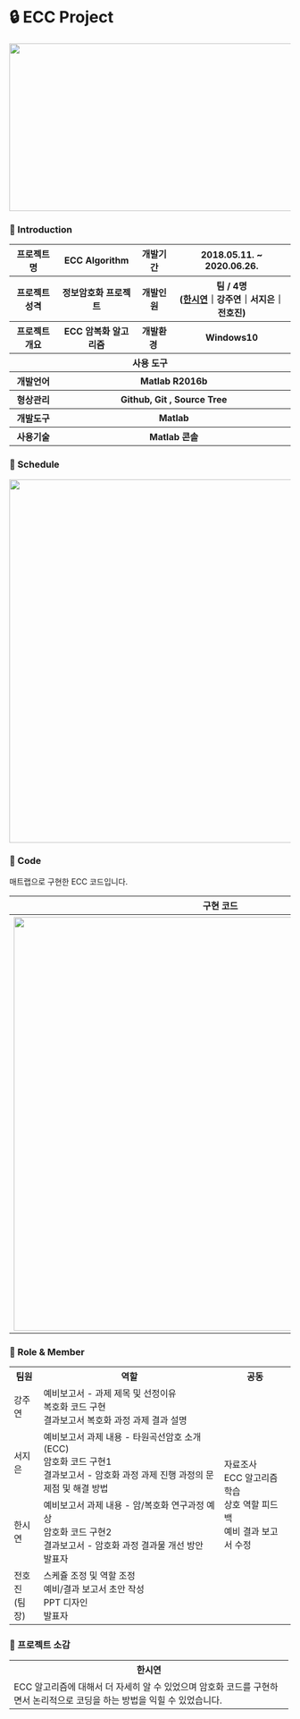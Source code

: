 # :lock: ECC Project

<center><img src="https://user-images.githubusercontent.com/66079830/91664470-73ab9580-eb2a-11ea-9a3b-640fb8d71ff6.png" width="700px" height="300px"></center>
    
### 👋 Introduction
<table>
    <tr>
        <th>프로젝트 명 </th>
        <th>ECC Algorithm</th>
        <th>개발기간</th>
        <th>2018.05.11. ~ 2020.06.26.</th>
    </tr>
    <tr>
        <th>프로젝트 성격</th>
        <th>정보암호화 프로젝트</th>
        <th>개발인원</th>
        <th>팀 / 4명<br>
            (<a href="https://github.com/ithansiyeon" target="_blank">한시연</a>｜강주연｜서지은｜전호진)
        </th>
    </tr>
    <tr>
        <th>프로젝트 개요</th>
        <th>ECC 암복화 알고리즘</th>
        <th>개발환경&nbsp;</th>
        <th>Windows10</th>
    </tr>
    <tr>
        <th colspan="5">사용 도구</th>
    </tr>
    <tr>
        <th>개발언어</th>
        <th colspan="3">Matlab R2016b</th>
    </tr>
    <tr>
        <th>형상관리</th>
        <th colspan="3">Github, Git , Source Tree</th>
    </tr>
    <tr>
        <th>개발도구</th>
        <th colspan="3">Matlab</th>
    </tr>
    <tr>
        <th>사용기술</th>
        <th colspan="3">Matlab 콘솔</th>
    </tr>
</table>

### :calendar: Schedule
<center><img src="https://user-images.githubusercontent.com/66079830/89960517-36b25880-dc7a-11ea-94f8-bd76d2685ddd.png" width="740px" height="650px"></center>


### :key: Code
매트랩으로 구현한 ECC 코드입니다.

<table>
    <tr>
        <th colspan="4">구현 코드</th>
    </tr>
    <tr>
        <th colspan="4"><img width="740"
                src="https://user-images.githubusercontent.com/66079830/90400057-d89ccf80-e0d6-11ea-9bfd-3a3f596fe6bc.gif">
        </th>
    </tr>
</table>

### 📑 Role & Member
<table>
    <tr>
        <th>팀원</th>
        <th>역할</th>
        <th>공동</th>
    </tr>
    <tr>
        <td>강주연</td>
        <td>예비보고서 - 과제 제목 및 선정이유<br> 
                 복호화 코드 구현<br>
                 결과보고서 복호화 과정 과제 결과 설명<br>
        </td>
        <td rowspan="4">자료조사<br>
            ECC 알고리즘 학습<br>
            상호 역할 피드백<br>
            예비 결과 보고서 수정</td>
    </tr>
    <tr>
        <td>서지은</td>
        <td>예비보고서 과제 내용 - 타원곡선암호 소개 (ECC)<br>
            암호화 코드 구현1<br>
            결과보고서 - 암호화 과정 과제 진행 과정의 문제점 및 해결 방법<br>    
        </td>
        </tr>
     <tr>
            <td>한시연</td>
            <td>예비보고서 과제 내용 - 암/복호화 연구과정 예상<br>
                암호화 코드 구현2<br>
                결과보고서 - 암호화 과정 결과물 개선 방안<br>  
                발표자
            </td>
    </tr>
     <tr>
        <td>전호진<br>(팀장)</td>
        <td>스케쥴 조정 및 역할 조정<br>
            예비/결과 보고서 초안 작성<br>
            PPT 디자인<br>
            발표자<br>
        </td>
     </tr>
</table>

### :mega: 프로젝트 소감

<table style="width:500px;">
    <tr>
        <th>한시연</th>
    </tr>
    <tr>
        <td>
           ECC 알고리즘에 대해서 더 자세히 알 수 있었으며 암호화 코드를 구현하면서 논리적으로 코딩을 하는 방법을 익힐 수 있었습니다.
        </td>
    </tr>
</table>

                                                                                                                                      
